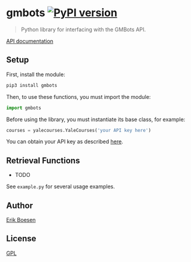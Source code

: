 # gmbots [![PyPI version](https://badge.fury.io/py/gmbots.svg)](https://badge.fury.io/py/gmbots)

> Python library for interfacing with the GMBots API.

[API documentation](https://developers.yale.edu/courses)

## Setup
First, install the module:

```sh
pip3 install gmbots
```

Then, to use these functions, you must import the module:

```py
import gmbots
```

Before using the library, you must instantiate its base class, for example:

```py
courses = yalecourses.YaleCourses('your API key here')
```

You can obtain your API key as described [here]().

## Retrieval Functions
- TODO

See `example.py` for several usage examples.

## Author
[Erik Boesen](https://github.com/ErikBoesen)

## License
[GPL](LICENSE)
